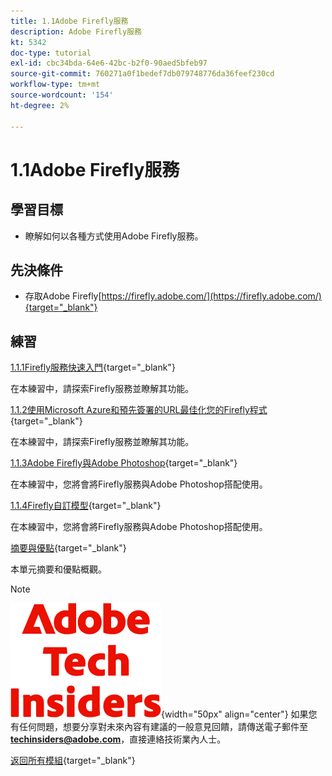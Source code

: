 ```yaml
---
title: 1.1Adobe Firefly服務
description: Adobe Firefly服務
kt: 5342
doc-type: tutorial
exl-id: cbc34bda-64e6-42bc-b2f0-90aed5bfeb97
source-git-commit: 760271a0f1bedef7db079748776da36feef230cd
workflow-type: tm+mt
source-wordcount: '154'
ht-degree: 2%

---
```


# 1.1Adobe Firefly服務

## 學習目標

- 瞭解如何以各種方式使用Adobe Firefly服務。

## 先決條件

- 存取Adobe Firefly[https://firefly.adobe.com/](https://firefly.adobe.com/){target="_blank"}

## 練習

[1.1.1Firefly服務快速入門](./ex1.md){target="_blank"}

在本練習中，請探索Firefly服務並瞭解其功能。

[1.1.2使用Microsoft Azure和預先簽署的URL最佳化您的Firefly程式](./ex2.md){target="_blank"}

在本練習中，請探索Firefly服務並瞭解其功能。

[1.1.3Adobe Firefly與Adobe Photoshop](./ex3.md){target="_blank"}

在本練習中，您將會將Firefly服務與Adobe Photoshop搭配使用。

[1.1.4Firefly自訂模型](./ex4.md){target="_blank"}

在本練習中，您將會將Firefly服務與Adobe Photoshop搭配使用。

[摘要與優點](./summary.md){target="_blank"}

本單元摘要和優點概觀。

>[!NOTE]
>
>![技術內部人士](./../../../assets/images/techinsiders.png){width="50px" align="center"}
>如果您有任何問題，想要分享對未來內容有建議的一般意見回饋，請傳送電子郵件至&#x200B;**techinsiders@adobe.com**，直接連絡技術業內人士。

[返回所有模組](../../../overview.md){target="_blank"}

